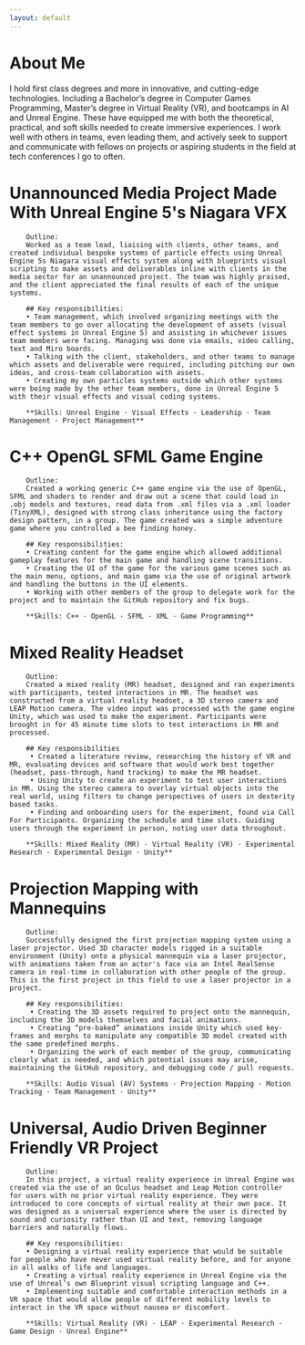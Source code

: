 ```yaml
---
layout: default
---
```


# About Me
I hold first class degrees and more in innovative, and cutting-edge technologies. Including a Bachelor’s degree in Computer Games Programming, Master’s degree in Virtual Reality (VR), and bootcamps in AI and Unreal Engine. These have equipped me with both the theoretical, practical, and soft skills needed to create immersive experiences. I work well with others in teams, even leading them, and actively seek to support and communicate with fellows on projects or aspiring students in the field at tech conferences I go to often.

# Unannounced Media Project Made With Unreal Engine 5's Niagara VFX

        Outline:
        Worked as a team lead, liaising with clients, other teams, and created individual bespoke systems of particle effects using Unreal Engine 5s Niagara visual effects system along with blueprints visual scripting to make assets and deliverables inline with clients in the media sector for an unannounced project. The team was highly praised, and the client appreciated the final results of each of the unique systems.

        ## Key responsibilities:
        • Team management, which involved organizing meetings with the team members to go over allocating the development of assets (visual effect systems in Unreal Engine 5) and assisting in whichever issues team members were facing. Managing was done via emails, video calling, text and Miro boards.
        • Talking with the client, stakeholders, and other teams to manage which assets and deliverable were required, including pitching our own ideas, and cross-team collaboration with assets.
        • Creating my own particles systems outside which other systems were being made by the other team members, done in Unreal Engine 5 with their visual effects and visual coding systems.
		
        **Skills: Unreal Engine · Visual Effects · Leadership · Team Management · Project Management**

# C++ OpenGL SFML Game Engine

        Outline:
        Created a working generic C++ game engine via the use of OpenGL, SFML and shaders to render and draw out a scene that could load in .obj models and textures, read data from .xml files via a .xml loader (TinyXML), designed with strong class inheritance using the factory design pattern, in a group. The game created was a simple adventure game where you controlled a bee finding honey.

        ## Key responsibilities:
        • Creating content for the game engine which allowed additional gameplay features for the main game and handling scene transitions.
        • Creating the UI of the game for the various game scenes such as the main menu, options, and main game via the use of original artwork and handling the buttons in the UI elements.
        • Working with other members of the group to delegate work for the project and to maintain the GitHub repository and fix bugs.
		
        **Skills: C++ · OpenGL · SFML · XML · Game Programming**

# Mixed Reality Headset

        Outline:
        Created a mixed reality (MR) headset, designed and ran experiments with participants, tested interactions in MR. The headset was constructed from a virtual reality headset, a 3D stereo camera and LEAP Motion camera. The video input was processed with the game engine Unity, which was used to make the experiment. Participants were brought in for 45 minute time slots to test interactions in MR and processed.

        ## Key responsibilities
         • Created a literature review, researching the history of VR and MR, evaluating devices and software that would work best together (headset, pass-through, hand tracking) to make the MR headset. 
         • Using Unity to create an experiment to test user interactions in MR. Using the stereo camera to overlay virtual objects into the real world, using filters to change perspectives of users in dexterity based tasks. 
         • Finding and onboarding users for the experiment, found via Call For Participants. Organizing the schedule and time slots. Guiding users through the experiment in person, noting user data throughout.
		 
        **Skills: Mixed Reality (MR) · Virtual Reality (VR) · Experimental Research · Experimental Design · Unity**

# Projection Mapping with Mannequins

        Outline:
        Successfully designed the first projection mapping system using a laser projector. Used 3D character models rigged in a suitable environment (Unity) onto a physical mannequin via a laser projector, with animations taken from an actor's face via an Intel RealSense camera in real-time in collaboration with other people of the group. This is the first project in this field to use a laser projector in a project.

        ## Key responsibilities:
         • Creating the 3D assets required to project onto the mannequin, including the 3D models themselves and facial animations.
         • Creating “pre-baked” animations inside Unity which used key-frames and morphs to manipulate any compatible 3D model created with the same predefined morphs.
         • Organizing the work of each member of the group, communicating clearly what is needed, and which potential issues may arise, maintaining the GitHub repository, and debugging code / pull requests.
		 
        **Skills: Audio Visual (AV) Systems · Projection Mapping · Motion Tracking · Team Management · Unity**

# Universal, Audio Driven Beginner Friendly VR Project

        Outline:
        In this project, a virtual reality experience in Unreal Engine was created via the use of an Oculus headset and Leap Motion controller for users with no prior virtual reality experience. They were introduced to core concepts of virtual reality at their own pace. It was designed as a universal experience where the user is directed by sound and curiosity rather than UI and text, removing language barriers and naturally flows.

        ## Key responsibilities:
        • Designing a virtual reality experience that would be suitable for people who have never used virtual reality before, and for anyone in all walks of life and languages.
        • Creating a virtual reality experience in Unreal Engine via the use of Unreal’s own Blueprint visual scripting language and C++.
        • Implementing suitable and comfortable interaction methods in a VR space that would allow people of different mobility levels to interact in the VR space without nausea or discomfort.
		
        **Skills: Virtual Reality (VR) · LEAP · Experimental Research · Game Design · Unreal Engine**